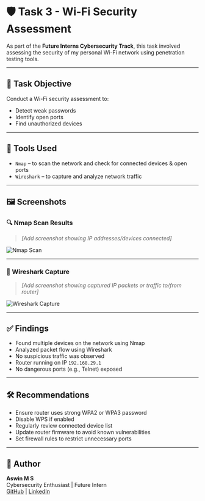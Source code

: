 # 🛡️ Task 3 - Wi-Fi Security Assessment

As part of the **Future Interns Cybersecurity Track**, this task involved assessing the security of my personal Wi-Fi network using penetration testing tools.

---

## 🔹 Task Objective

Conduct a Wi-Fi security assessment to:

- Detect weak passwords
- Identify open ports
- Find unauthorized devices

---

## 🔧 Tools Used

- `Nmap` – to scan the network and check for connected devices & open ports  
- `Wireshark` – to capture and analyze network traffic

---

## 🖼️ Screenshots

### 🔍 Nmap Scan Results
> *[Add screenshot showing IP addresses/devices connected]*

![Nmap Scan](screenshots/nmap-scan.png)

---

### 📡 Wireshark Capture
> *[Add screenshot showing captured IP packets or traffic to/from router]*

![Wireshark Capture](screenshots/wireshark-capture.png)

---

## ✅ Findings

- Found multiple devices on the network using Nmap
- Analyzed packet flow using Wireshark
- No suspicious traffic was observed
- Router running on IP `192.168.29.1`
- No dangerous ports (e.g., Telnet) exposed

---

## 🛠️ Recommendations

- Ensure router uses strong WPA2 or WPA3 password
- Disable WPS if enabled
- Regularly review connected device list
- Update router firmware to avoid known vulnerabilities
- Set firewall rules to restrict unnecessary ports

---

## 📁 Author

**Aswin M S**  
Cybersecurity Enthusiast | Future Intern  
[GitHub](https://github.com/your-username) | [LinkedIn](https://linkedin.com/in/your-profile)
